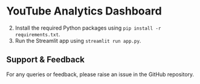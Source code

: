 # YouTube Analytics Dashboard

2. Install the required Python packages using `pip install -r requirements.txt`.
3. Run the Streamlit app using `streamlit run app.py`.

## Support & Feedback
For any queries or feedback, please raise an issue in the GitHub repository.

